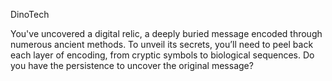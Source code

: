 DinoTech

You've uncovered a digital relic, a deeply buried message encoded through numerous ancient methods. To unveil its secrets, you’ll need to peel back each layer of encoding, from cryptic symbols to biological sequences. Do you have the persistence to uncover the original message?
